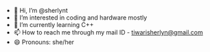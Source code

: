 - 👋 Hi, I’m @sherlynt
- 👀 I’m interested in coding and hardware mostly
- 🌱 I’m currently learning C++
- 📫 How to reach me through my mail ID - tiwarisherlyn@gmail.com
- 😄 Pronouns: she/her

<!---
sherlynt/sherlynt is a ✨ special ✨ repository because its `README.md` (this file) appears on your GitHub profile.
You can click the Preview link to take a look at your changes.
--->
